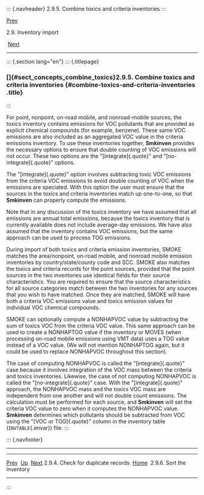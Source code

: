 ::: {.navheader}
2.9.5. Combine toxics and criteria inventories
:::

[Prev](ch02s09s04.html) 

2.9. Inventory import

 [Next](ch02s09s06.html)

------------------------------------------------------------------------

::: {.section lang="en"}
::: {.titlepage}
<div>

<div>

### []{#sect_concepts_combine_toxics}2.9.5. Combine toxics and criteria inventories {#combine-toxics-and-criteria-inventories .title}

</div>

</div>
:::

For point, nonpoint, on-road mobile, and nonroad-mobile sources, the
toxics inventory contains emissions for VOC pollutants that are provided
as explicit chemical compounds (for example, benzene). These same VOC
emissions are also included as an aggregated VOC value in the criteria
emissions inventory. To use these inventories together, **Smkinven**
provides the necessary options to ensure that double counting of VOC
emissions will not occur. These two options are the
"[integrate]{.quote}" and "[no-integrate]{.quote}" options.

The "[integrate]{.quote}" option involves subtracting toxic VOC
emissions from the criteria VOC emissions to avoid double counting of
VOC when the emissions are speciated. With this option the user must
ensure that the sources in the toxics and criteria inventories match up
one-to-one, so that **Smkinven** can properly compute the emissions.

Note that in any discussion of the toxics inventory we have assumed that
all emissions are annual total emissions, because the toxics inventory
that is currently available does not include average-day emissions. We
have also assumed that the inventory contains VOC emissions, but the
same approach can be used to process TOG emissions.

During import of both toxics and criteria emission inventories, SMOKE
matches the area/nonpoint, on-road mobile, and nonroad mobile emission
inventories by country/state/county code and SCC. SMOKE also matches the
toxics and criteria records for the point sources, provided that the
point sources in the two inventories use identical fields for their
source characteristics. You are required to ensure that the source
characteristics for all source categories match between the two
inventories for any sources that you wish to have matched. Once they are
matched, SMOKE will have both a criteria VOC emissions value and toxics
emission values for individual VOC chemical compounds.

SMOKE can optionally compute a NONHAPVOC value by subtracting the sum of
toxics VOC from the criteria VOC value. This same approach can be used
to create a NONHAPTOG value if the inventory or MOVES (when processing
on-road mobile emissions using VMT data) uses a TOG value instead of a
VOC value. (We will not mention NONHAPTOG again, but it could be used to
replace NONHAPVOC throughout this section).

The case of computing NONHAPVOC is called the "[integrate]{.quote}" case
because it involves integration of the VOC mass between the criteria and
toxics inventories. Likewise, the case of not computing NONHAPVOC is
called the "[no-integrate]{.quote}" case. With the "[integrate]{.quote}"
approach, the NONHAPVOC mass and the toxics VOC mass are independent
from one another and will not double count emissions. The calculation
must be performed for each source, and **Smkinven** will set the
criteria VOC value to zero when it computes the NONHAPVOC value.
**Smkinven** determines which pollutants should be subtracted from VOC
using the "[VOC or TOG]{.quote}" column in the inventory table
(`INVTABLE`{.envar}) file.
:::

::: {.navfooter}

------------------------------------------------------------------------

  ------------------------------------- -------------------- ----------------------------
  [Prev](ch02s09s04.html)                [Up](ch02s09.html)       [Next](ch02s09s06.html)
  2.9.4. Check for duplicate records     [Home](index.html)     2.9.6. Sort the inventory
  ------------------------------------- -------------------- ----------------------------
:::
